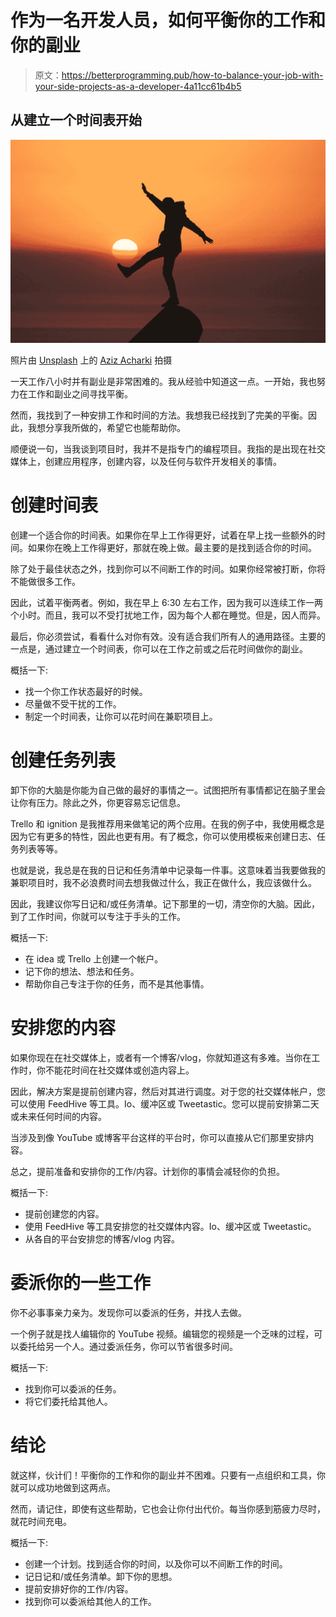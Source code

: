# 作为一名开发人员，如何平衡你的工作和你的副业

> 原文：<https://betterprogramming.pub/how-to-balance-your-job-with-your-side-projects-as-a-developer-4a11cc61b4b5>

## 从建立一个时间表开始

![](img/73b3e7f7480c177c8d8b5657678e10b3.png)

照片由 [Unsplash](https://unsplash.com?utm_source=medium&utm_medium=referral) 上的 [Aziz Acharki](https://unsplash.com/@acharki95?utm_source=medium&utm_medium=referral) 拍摄

一天工作八小时并有副业是非常困难的。我从经验中知道这一点。一开始，我也努力在工作和副业之间寻找平衡。

然而，我找到了一种安排工作和时间的方法。我想我已经找到了完美的平衡。因此，我想分享我所做的，希望它也能帮助你。

顺便说一句，当我谈到项目时，我并不是指专门的编程项目。我指的是出现在社交媒体上，创建应用程序，创建内容，以及任何与软件开发相关的事情。

# 创建时间表

创建一个适合你的时间表。如果你在早上工作得更好，试着在早上找一些额外的时间。如果你在晚上工作得更好，那就在晚上做。最主要的是找到适合你的时间。

除了处于最佳状态之外，找到你可以不间断工作的时间。如果你经常被打断，你将不能做很多工作。

因此，试着平衡两者。例如，我在早上 6:30 左右工作，因为我可以连续工作一两个小时。而且，我可以不受打扰地工作，因为每个人都在睡觉。但是，因人而异。

最后，你必须尝试，看看什么对你有效。没有适合我们所有人的通用路径。主要的一点是，通过建立一个时间表，你可以在工作之前或之后花时间做你的副业。

概括一下:

*   找一个你工作状态最好的时候。
*   尽量做不受干扰的工作。
*   制定一个时间表，让你可以花时间在兼职项目上。

# 创建任务列表

卸下你的大脑是你能为自己做的最好的事情之一。试图把所有事情都记在脑子里会让你有压力。除此之外，你更容易忘记信息。

Trello 和 ignition 是我推荐用来做笔记的两个应用。在我的例子中，我使用概念是因为它有更多的特性，因此也更有用。有了概念，你可以使用模板来创建日志、任务列表等等。

也就是说，我总是在我的日记和任务清单中记录每一件事。这意味着当我要做我的兼职项目时，我不必浪费时间去想我做过什么，我正在做什么，我应该做什么。

因此，我建议你写日记和/或任务清单。记下那里的一切，清空你的大脑。因此，到了工作时间，你就可以专注于手头的工作。

概括一下:

*   在 idea 或 Trello 上创建一个帐户。
*   记下你的想法、想法和任务。
*   帮助你自己专注于你的任务，而不是其他事情。

# 安排您的内容

如果你现在在社交媒体上，或者有一个博客/vlog，你就知道这有多难。当你在工作时，你不能花时间在社交媒体或创造内容上。

因此，解决方案是提前创建内容，然后对其进行调度。对于您的社交媒体帐户，您可以使用 FeedHive 等工具。Io、缓冲区或 Tweetastic。您可以提前安排第二天或未来任何时间的内容。

当涉及到像 YouTube 或博客平台这样的平台时，你可以直接从它们那里安排内容。

总之，提前准备和安排你的工作/内容。计划你的事情会减轻你的负担。

概括一下:

*   提前创建您的内容。
*   使用 FeedHive 等工具安排您的社交媒体内容。Io、缓冲区或 Tweetastic。
*   从各自的平台安排您的博客/vlog 内容。

# 委派你的一些工作

你不必事事亲力亲为。发现你可以委派的任务，并找人去做。

一个例子就是找人编辑你的 YouTube 视频。编辑您的视频是一个乏味的过程，可以委托给另一个人。通过委派任务，你可以节省很多时间。

概括一下:

*   找到你可以委派的任务。
*   将它们委托给其他人。

# 结论

就这样，伙计们！平衡你的工作和你的副业并不困难。只要有一点组织和工具，你就可以成功地做到这两点。

然而，请记住，即使有这些帮助，它也会让你付出代价。每当你感到筋疲力尽时，就花时间充电。

概括一下:

*   创建一个计划。找到适合你的时间，以及你可以不间断工作的时间。
*   记日记和/或任务清单。卸下你的思想。
*   提前安排好你的工作/内容。
*   找到你可以委派给其他人的工作。